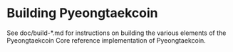 Building Pyeongtaekcoin
================

See doc/build-*.md for instructions on building the various
elements of the Pyeongtaekcoin Core reference implementation of Pyeongtaekcoin.
